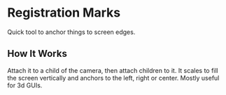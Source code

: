 Registration Marks
==================

Quick tool to anchor things to screen edges.

How It Works
------------

Attach it to a child of the camera, then attach children to it. It scales to fill the screen vertically
and anchors to the left, right or center. Mostly useful for 3d GUIs.
